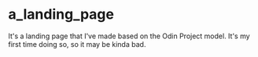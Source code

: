 # a_landing_page

It's a landing page that I've made based on the Odin Project model. It's my first time doing so, so it may be kinda bad.
